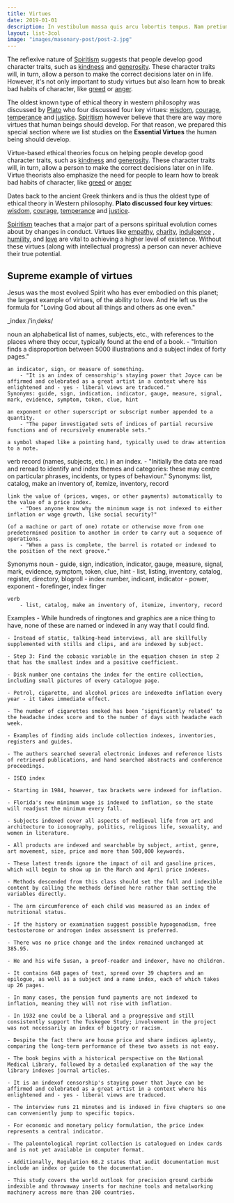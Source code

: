 ```yaml
---
title: Virtues
date: 2019-01-01
description: In vestibulum massa quis arcu lobortis tempus. Nam pretium arcu in odio vulputate luctus.
layout: list-3col
image: "images/masonary-post/post-2.jpg"
---
```


The reflexive nature of [Spiritism](/spiritism) suggests that people develop
good character traits, such as [kindness](kindness) and
[generosity](generosity). These character traits will, in turn, allow a person
to make the correct decisions later on in life. However, it's not only important
to study virtues but also learn how to break bad habits of character, like
[greed](/studies/vices/greed) or [anger](/studies/vices/anger).

The oldest known type of ethical theory in western philosophy was discussed by
[Plato](https://en.wikipedia.org/wiki/Plato) who four discussed four key
virtues: [wisdom](wisdom), [courage](courage), [temperance](temperance) and
[justice](justice). [Spiritism](/spiritism) however believe that there are way
more virtues that human beings should develop. For that reason, we prepared this
special section where we list studies on the **Essential Virtues** the human
being should develop.

Virtue-based ethical theories focus on helping people develop good character
traits, such as [kindness](kindness) and [generosity](generosity). These
character traits will, in turn, allow a person to make the correct decisions
later on in life. Virtue theorists also emphasize the need for people to learn
how to break bad habits of character, like [greed](greed) or [anger](anger)

Dates back to the ancient Greek thinkers and is thus the oldest type of ethical
theory in Western philosophy. **Plato discussed four key virtues**:
[wisdom](wisdom), [courage](courage), [temperance](temperance) and
[justice](justice).

[Spiritism](/spiritism) teaches that a major part of a persons spiritual
evolution comes about by changes in conduct. Virtues like [empathy](empathy),
[charity](charity), [indulgence](indulgence) , [humility](humility), and
[love](love) are vital to achieving a higher level of existence. Without these
virtues (along with intellectual progress) a person can never achieve their true
potential. 

## Supreme example of virtues
Jesus was the most evolved Spirit who has ever embodied on this planet; the largest
example of virtues, of the ability to love. And He left us the formula for
"Loving God about all things and others as one
even."

_index
/ˈinˌdeks/

noun
    an alphabetical list of names, subjects, etc., with references to the places where they occur, typically found at the end of a book.
        - "Intuition finds a disproportion between 5000 illustrations and a subject index of forty pages."

    an indicator, sign, or measure of something.
        - "It is an index of censorship's staying power that Joyce can be affirmed and celebrated as a great artist in a context where his enlightened and - yes - liberal views are traduced."
    Synonyms: guide, sign, indication, indicator, gauge, measure, signal, mark, evidence, symptom, token, clue, hint

    an exponent or other superscript or subscript number appended to a quantity.
        - "The paper investigated sets of indices of partial recursive functions and of recursively enumerable sets."

    a symbol shaped like a pointing hand, typically used to draw attention to a note.

verb
    record (names, subjects, etc.) in an index.
        - "Initially the data are read and reread to identify and index themes and categories: these may centre on particular phrases, incidents, or types of behaviour."
    Synonyms: list, catalog, make an inventory of, itemize, inventory, record

    link the value of (prices, wages, or other payments) automatically to the value of a price index.
        - "Does anyone know why the minimum wage is not indexed to either inflation or wage growth, like social security?"

    (of a machine or part of one) rotate or otherwise move from one predetermined position to another in order to carry out a sequence of operations.
        - "When a pass is complete, the barrel is rotated or indexed to the position of the next groove."

Synonyms
    noun
        - guide, sign, indication, indicator, gauge, measure, signal, mark, evidence, symptom, token, clue, hint
        - list, listing, inventory, catalog, register, directory, blogroll
        - index number, indicant, indicator
        - power, exponent
        - forefinger, index finger

    verb
        - list, catalog, make an inventory of, itemize, inventory, record

Examples
    - While hundreds of ringtones and graphics are a nice thing to have, none of these are named or indexed in any way that I could find.

    - Instead of static, talking-head interviews, all are skillfully supplemented with stills and clips, and are indexed by subject.

    - Step 3: Find the cobasic variable in the equation chosen in step 2 that has the smallest index and a positive coefficient.

    - Disk number one contains the index for the entire collection, including small pictures of every catalogue page.

    - Petrol, cigarette, and alcohol prices are indexedto inflation every year - it takes immediate effect.

    - The number of cigarettes smoked has been ‘significantly related’ to the headache index score and to the number of days with headache each week.

    - Examples of finding aids include collection indexes, inventories, registers and guides.

    - The authors searched several electronic indexes and reference lists of retrieved publications, and hand searched abstracts and conference proceedings.

    - ISEQ index

    - Starting in 1984, however, tax brackets were indexed for inflation.

    - Florida's new minimum wage is indexed to inflation, so the state will readjust the minimum every fall.

    - Subjects indexed cover all aspects of medieval life from art and architecture to iconography, politics, religious life, sexuality, and women in literature.

    - All products are indexed and searchable by subject, artist, genre, art movement, size, price and more than 500,000 keywords.

    - These latest trends ignore the impact of oil and gasoline prices, which will begin to show up in the March and April price indexes.

    - Methods descended from this class should set the full and indexible content by calling the methods defined here rather than setting the variables directly.

    - The arm circumference of each child was measured as an index of nutritional status.

    - If the history or examination suggest possible hypogonadism, free testosterone or androgen index assessment is preferred.

    - There was no price change and the index remained unchanged at 385.95.

    - He and his wife Susan, a proof-reader and indexer, have no children.

    - It contains 648 pages of text, spread over 39 chapters and an epilogue, as well as a subject and a name index, each of which takes up 26 pages.

    - In many cases, the pension fund payments are not indexed to inflation, meaning they will not rise with inflation.

    - In 1932 one could be a liberal and a progressive and still consistently support the Tuskegee Study; involvement in the project was not necessarily an index of bigotry or racism.

    - Despite the fact there are house price and share indices aplenty, comparing the long-term performance of these two assets is not easy.

    - The book begins with a historical perspective on the National Medical Library, followed by a detailed explanation of the way the library indexes journal articles.

    - It is an indexof censorship's staying power that Joyce can be affirmed and celebrated as a great artist in a context where his enlightened and - yes - liberal views are traduced.

    - The interview runs 21 minutes and is indexed in five chapters so one can conveniently jump to specific topics.

    - For economic and monetary policy formulation, the price index represents a central indicator.

    - The paleontological reprint collection is catalogued on index cards and is not yet available in computer format.

    - Additionally, Regulation 68.2 states that audit documentation must include an index or guide to the documentation.

    - This study covers the world outlook for precision ground carbide indexible and throwaway inserts for machine tools and metalworking machinery across more than 200 countries.
